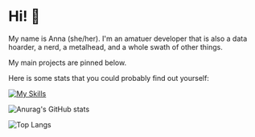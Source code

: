 # Hi! 👋
My name is Anna (she/her). I'm an amatuer developer that is also a data hoarder, a nerd, a metalhead, and a whole swath of other things.

My main projects are pinned below.

Here is some stats that you could probably find out yourself:

[![My Skills](https://skillicons.dev/icons?i=cs,python,nodejs,js,html,css,powershell,git,discord,linux,nginx,vscode,ps)](https://skillicons.dev)

![Anurag's GitHub stats](https://github-readme-stats.vercel.app/api?theme=dark&username=HIDEN64&show_icons=true)

![Top Langs](https://github-readme-stats.vercel.app/api/top-langs/?theme=dark&username=HIDEN64&layout=donut)
